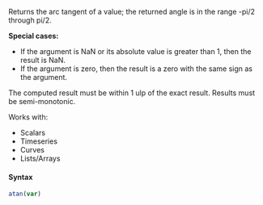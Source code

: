 Returns the arc tangent of a value; the returned angle is in the range -pi/2 through pi/2.

**Special cases:**
* If the argument is NaN or its absolute value is greater than 1, then the result is NaN.
* If the argument is zero, then the result is a zero with the same sign as the argument.

The computed result must be within 1 ulp of the exact result. Results must be semi-monotonic.

Works with:
* Scalars
* Timeseries
* Curves
* Lists/Arrays

#### Syntax
```js
atan(var)
```
